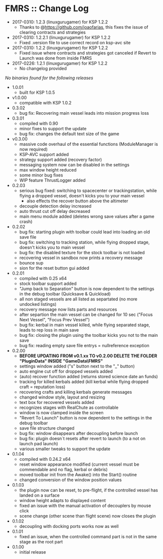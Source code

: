 # FMRS :: Change Log

* 2017-0310: 1.2.3 (linuxgurugamer) for KSP 1.2.2
	+ Thanks to @https://github.com/joaofarias, this fixes the issue of clearing contracts and strategies 
* 2017-0310: 1.2.2.1 (linuxgurugamer) for KSP 1.2.2
	+ Fixed .version file to use correct record on ksp-avc site
* 2017-0310: 1.2.2 (linuxgurugamer) for KSP 1.2.2
	+ Fixed issue where contracts and strategies got canceled if Revert to Launch was done from inside FMRS 
* 2017-0226: 1.2.1 (linuxgurugamer) for KSP 1.2.2
	+ No changelog provided 

*No binaries found for the following releases*

* 1.0.01
	+ built for KSP 1.0.5
* v1.0.00
	+ compatible with KSP 1.0.2
* 0.3.02
	+ bug fix: Recovering main vessel leads into mission progress loss
* 0.3.01
	+ compiled with 0.90
	+ minor fixes to support the update
	+ bug fix: changes the default text size of the game
* v0.3.00
	+ massive code overhaul of the essential functions (ModuleManager is now required)
	+ KSP-AVC support added
	+ strategy support added (recovery factor)
	+ messaging system now can be disabled in the settings
	+ max window height reduced
	+ some minor bug fixes
	+ WIP feature ThrustLogger added
* 0.2.03
	+ serious bug fixed:	switching to spacecenter or trackingstation, while flying a dropped vessel, doesn't kicks you to your main vessel
		- also effects the recover button above the altimeter
	+ decouple detection delay increased
	+ auto thrust cut off delay decreased
	+ main menu module added (deletes wrong save values after a game crash)
* 0.2.02
	+ bug fix: starting plugin with toolbar could lead into loading an old save file
	+ bug fix: switching to tracking station, while flying dropped stage, doesn't kicks you to main vessel
	+ bug fix: the disabled texture for the stock toolbar is not loaded
	+ recovering vessel in sandbox now prints a recovery message
	+ bounce sup
	+ sion for the reset button gui added
* 0.2.01
	+ compiled with 0.25 x64
	+ stock toolbar support added
	+ "Jump back to Separation" button is now dependent to the settings in the debug toolbar (Quicksave & Quickload)
	+ all non staged vessels are all listed as separtated (no more undocked listings)
	+ recovery message now lists parts and resources
	+ after separtion the main vessel can be changed for 10 sec ("Focus Next Vessel", "Focus Prev Vessel")
	+ bug fix: kerbal in main vessel killed, while flying separated stage, leads to rep loss in main save
	+ bug fix: closing the plugin using the toolbar kicks you not to the main save
	+ bug fix: reading empty save file entrys = nullreference exception
* 0.2.00
	+ **BEFORE UPDATING FROM v0.1.xx TO v0.2.00 DELETE THE FOLDER "PluginData" INSIDE "GameData\FMRS"**
	+ settings window added ("s" button next to the "_" button)
	+ auto engine cut off for dropped vessels added
	+ (auto) recover function added (returns stored science date an funds)
	+ tracking for killed kerbals added (kill kerbal while flying dropped craft = reputation loss)
	+ recovering crafts and killing kerbals generate messages
	+ changed window style, layout and resizing
	+ text box for recovered vessels added
	+ recognizes stages with RealChute as controllable
	+ window is now clamped inside the screen
	+ "Revert To Launch" button is now dependent to the settings in the debug toolbar
	+ save file structure changed
	+ bug fix: window disappears after decoupling before launch
	+ bug fix: plugin doesn´t resets after revert to launch (to a not on launch pad launch)
	+ various smaller tweaks to support the update
* 0.1.04
	+ compiled with 0.24.2 x64
	+ reset window appearance modified (current vessel must be commendable and no flag, kerbal or debris)
	+ moved toolbar init from the Awake() into the Start() routine
	+ changed conversion of the window position values
* 0.1.03
	+ the plugin now can be reset, to pre-flight, if the controlled vessel has landed on a surface
	+ window height adapts to displayed content
	+ fixed an issue with the manual activation of decouplers by mouse click
	+ scene change (other scene than flight scene) now closes the plugin
* 0.1.02
	+ decoupling with docking ports works now as well
* 0.1.01
	+ fixed an issue, when the controlled command part is not in the same stage as the root part
* 0.1.00
	+ initial release
